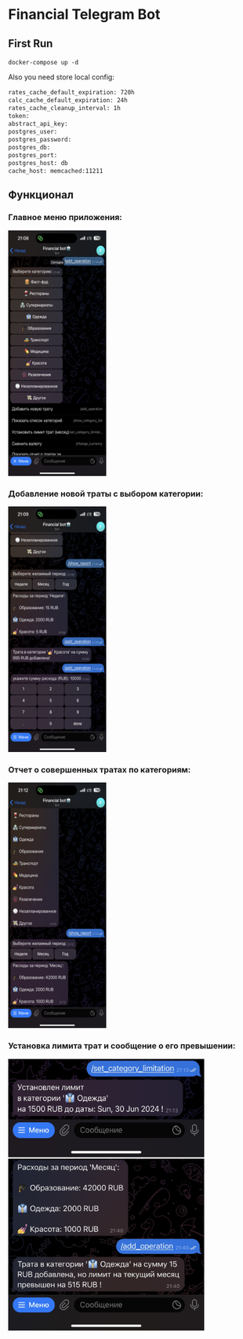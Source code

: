 # Financial Telegram Bot

## First Run
```
docker-compose up -d
```

Also you need store local config:
```
rates_cache_default_expiration: 720h
calc_cache_default_expiration: 24h
rates_cache_cleanup_interval: 1h
token: 
abstract_api_key: 
postgres_user:
postgres_password:
postgres_db:
postgres_port:
postgres_host: db
cache_host: memcached:11211
```

## Функционал

### Главное меню приложения:
<p align="left">
  <img width="200" height="500" src="/screenshots/main_menu.png">
</p>

### Добавление новой траты с выбором категории:
<p align="left">
  <img width="200" height="500" src="/screenshots/add_operation.png">
</p>

### Отчет о совершенных тратах по категориям:
<p align="left">
  <img width="200" height="500" src="/screenshots/show_report.png">
</p>

### Установка лимита трат и сообщение о его превышении:
<p align="left">
  <img width="400" height="200" src="/screenshots/set_limit.jpg">
  <img width="400" height="350" src="/screenshots/limit_notification.jpg">
</p>

